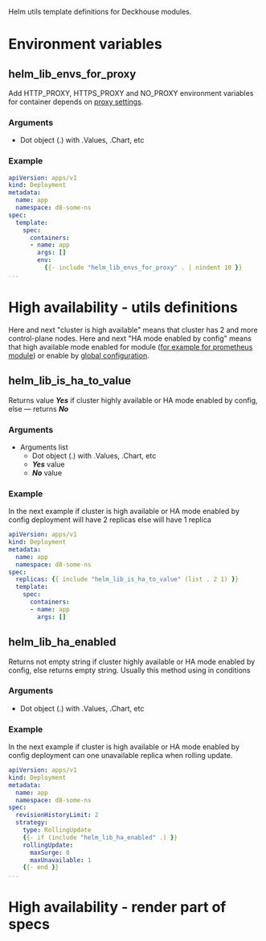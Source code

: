 Helm utils template definitions for Deckhouse modules.

# Environment variables

## helm_lib_envs_for_proxy
Add HTTP_PROXY, HTTPS_PROXY and NO_PROXY environment variables for container 
depends on [proxy settings](https://deckhouse.io/documentation/v1/deckhouse-configure-global.html#parameters-modules-proxy).

### Arguments
- Dot object (.) with .Values, .Chart, etc

### Example
```yaml
apiVersion: apps/v1
kind: Deployment
metadata:
  name: app
  namespace: d8-some-ns
spec:
  template:
    spec:
      containers:
      - name: app
        args: []
        env:
          {{- include "helm_lib_envs_for_proxy" . | nindent 10 }}
...
```

# High availability - utils definitions

Here and next "cluster is high available" means that cluster has 2 and more control-plane nodes.
Here and next "HA mode enabled by config" means that high available mode enabled for module 
([for example for prometheus module](https://deckhouse.io/documentation/v1/modules/300-prometheus/configuration.html#parameters-highavailability))
or enable by [global configuration](https://deckhouse.io/documentation/v1/deckhouse-configure-global.html#parameters-highavailability).

## helm_lib_is_ha_to_value
Returns value **_Yes_** if cluster highly available or HA mode enabled by config, else — returns **_No_**

### Arguments
- Arguments list
  - Dot object (.) with .Values, .Chart, etc
  - **_Yes_** value
  - **_No_** value

### Example
In the next example if cluster is high available or HA mode enabled by config deployment will have 2 replicas 
else will have 1 replica
```yaml
apiVersion: apps/v1
kind: Deployment
metadata:
  name: app
  namespace: d8-some-ns
spec:
  replicas: {{ include "helm_lib_is_ha_to_value" (list . 2 1) }}
  template:
    spec:
      containers:
      - name: app
        args: []
```

## helm_lib_ha_enabled
Returns not empty string if cluster highly available or HA mode enabled by config, else returns empty string.
Usually this method using in conditions

### Arguments
- Dot object (.) with .Values, .Chart, etc

### Example
In the next example if cluster is high available or HA mode enabled by config deployment can one unavailable replica when rolling update.

```yaml
apiVersion: apps/v1
kind: Deployment
metadata:
  name: app
  namespace: d8-some-ns
spec:
  revisionHistoryLimit: 2
  strategy:
    type: RollingUpdate
    {{- if (include "helm_lib_ha_enabled" .) }}
    rollingUpdate:
      maxSurge: 0
      maxUnavailable: 1
    {{- end }}
...
```

# High availability - render part of specs
